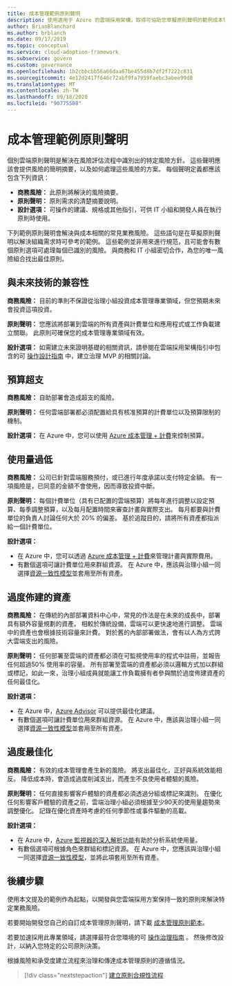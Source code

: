 ```yaml
---
title: 成本管理範例原則聲明
description: 使用適用于 Azure 的雲端採用架構，取得可協助您草擬原則聲明的範例成本管理原則聲明。
author: BrianBlanchard
ms.author: brblanch
ms.date: 09/17/2019
ms.topic: conceptual
ms.service: cloud-adoption-framework
ms.subservice: govern
ms.custom: governance
ms.openlocfilehash: 1b2cbbcbb56a66daa67be455d8b7df2f7222c831
ms.sourcegitcommit: 4e12d2417f646c72abf9fa7959faebc3abee99d8
ms.translationtype: MT
ms.contentlocale: zh-TW
ms.lasthandoff: 09/18/2020
ms.locfileid: "90775508"
---
```

# <a name="cost-management-sample-policy-statements"></a>成本管理範例原則聲明

個別雲端原則聲明是解決在風險評估流程中識別出的特定風險方針。 這些聲明應該會提供風險的簡明摘要，以及如何處理這些風險的方案。 每個聲明定義都應該包含下列資訊：

- **商務風險：** 此原則將解決的風險摘要。
- **原則聲明：** 原則需求的清楚摘要說明。
- **設計選項：** 可操作的建議、規格或其他指引，可供 IT 小組和開發人員在執行原則時使用。

下列範例原則聲明會解決與成本相關的常見業務風險。 這些語句是在草擬原則聲明以解決組織需求時可參考的範例。 這些範例並非用來進行規范，且可能會有數個原則選項可處理每個已識別的風險。 與商務和 IT 小組密切合作，為您的唯一風險組合找出最佳原則。

## <a name="future-proofing"></a>與未來技術的兼容性

**商務風險：** 目前的準則不保證從治理小組投資成本管理專業領域，但您預期未來會投資這項投資。

**原則聲明：** 您應該將部署到雲端的所有資產與計費單位和應用程式或工作負載建立關聯。 此原則可確保您的成本管理專業領域有效。

**設計選項：** 如需建立未來證明基礎的相關資訊，請參閱在雲端採用架構指引中包含的可 [操作設計指南](../guides/index.md) 中，建立治理 MVP 的相關討論。

## <a name="budget-overruns"></a>預算超支

**商務風險：** 自助部署會造成超支的風險。

**原則聲明：** 任何雲端部署都必須配置給具有核准預算的計費單位以及預算限制的機制。

**設計選項：** 在 Azure 中，您可以使用 [Azure 成本管理 + 計費](/azure/cost-management/manage-budgets)來控制預算。

## <a name="underutilization"></a>使用量過低

**商務風險：** 公司已針對雲端服務預付，或已進行年度承諾以支付特定金額。 有一項風險是，已同意的金額不會使用，因而導致投資中斷。

**原則聲明：** 每個計費單位（具有已配置的雲端預算）將每年進行調整以設定預算、每季調整預算，以及每月配置時間來審查計畫與實際支出。 每月都要與計費單位的負責人討論任何大於 20% 的偏差。 基於追蹤目的，請將所有資產都指派給一個計費單位。

**設計選項：**

- 在 Azure 中，您可以透過 [Azure 成本管理 + 計費](/azure/cost-management/quick-acm-cost-analysis)來管理計畫與實際費用。
- 有數個選項可讓計費單位用來群組資源。 在 Azure 中，應該與治理小組一同選擇[資源一致性模型](../../decision-guides/resource-consistency/index.md)並套用至所有資產。

## <a name="overprovisioned-assets"></a>過度佈建的資產

**商務風險：** 在傳統的內部部署資料中心中，常見的作法是在未來的成長中，部署具有額外容量規劃的資產。 相較於傳統設備，雲端可以更快速地進行調整。 雲端中的資產也會根據技術容量來計費。 對於舊的內部部署做法，會有以人為方式誇大雲端支出的風險。

**原則聲明：** 任何部署至雲端的資產都必須在可監視使用率的程式中註冊，並報告任何超過50% 使用率的容量。 所有部署至雲端的資產都必須以邏輯方式加以群組或標記，如此一來，治理小組成員就能讓工作負載擁有者參與關於過度佈建資產的任何最佳化。

**設計選項：**

- 在 Azure 中，[Azure Advisor](/azure/advisor/advisor-cost-recommendations) 可以提供最佳化建議。
- 有數個選項可讓計費單位用來群組資源。 在 Azure 中，應該與治理小組一同選擇[資源一致性模型](../../decision-guides/resource-consistency/index.md)並套用至所有資產。

## <a name="overoptimization"></a>過度最佳化

**商務風險：** 有效的成本管理會產生新的風險。 將支出最佳化，正好與系統效能相反。 降低成本時，會造成過度削減支出，而產生不良使用者體驗的風險。

**原則聲明：** 任何直接影響客戶體驗的資產都必須透過分組或標記來識別。 在優化任何影響客戶體驗的資產之前，雲端治理小組必須根據至少90天的使用量趨勢來調整優化。 記錄在優化資產時考慮的任何季節性或事件驅動的高載。

**設計選項：**

- 在 Azure 中，[Azure 監視器的深入解析功能](/azure/azure-monitor/insights/vminsights-performance)有助於分析系統使用量。
- 有數個選項可根據角色來群組和標記資源。 在 Azure 中，您應該與治理小組一同選擇[資源一致性模型](../../decision-guides/resource-consistency/index.md)，並將此項套用至所有資產。

## <a name="next-steps"></a>後續步驟

使用本文提及的範例作為起點，以開發與您雲端採用方案保持一致的原則來解決特定業務風險。

若要開始開發您自己的自訂成本管理原則聲明，請下載 [成本管理原則範本](./template.md)。

若要加速採用此專業領域，請選擇最符合您環境的可 [操作治理指南](../guides/index.md) 。 然後修改設計，以納入您特定的公司原則決策。

根據風險和承受度建立流程來治理和傳達成本管理原則的遵循情況。

> [!div class="nextstepaction"]
> [建立原則合規性流程](./compliance-processes.md)
